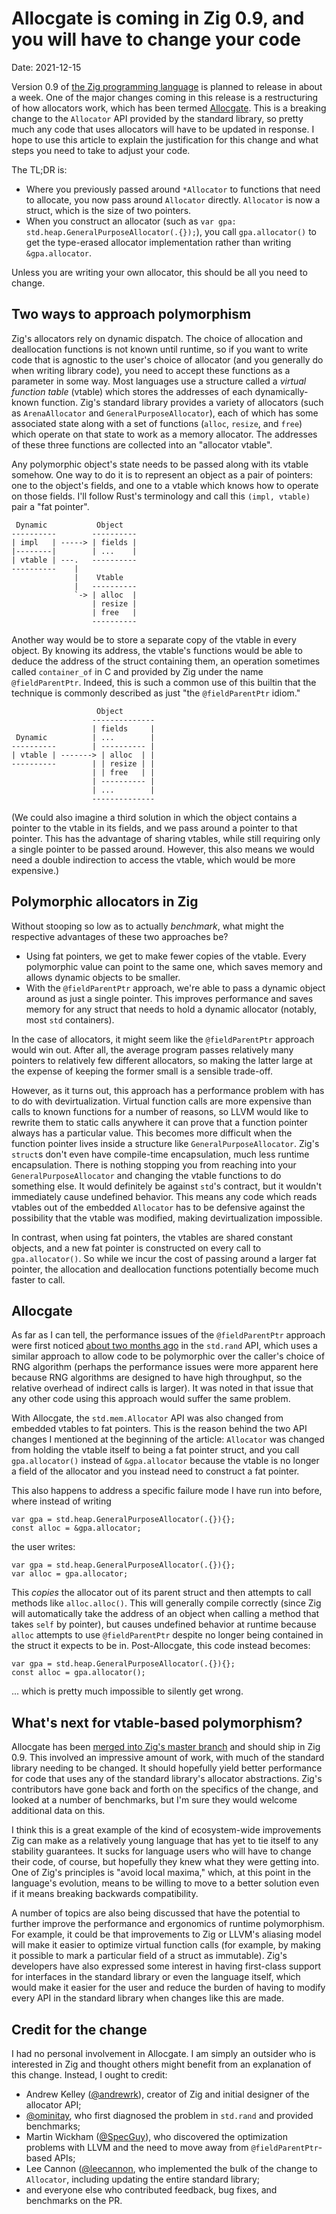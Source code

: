 # Allocgate is coming in Zig 0.9, and you will have to change your code

<time datetime="2021-12-15">Date: 2021-12-15</time>

Version 0.9 of [the Zig programming language](https://ziglang.org) is planned to release in about a
week. One of the major changes coming in this release is a restructuring of how allocators work,
which has been termed [Allocgate](https://github.com/ziglang/zig/issues/10052). This is a breaking
change to the `Allocator` API provided by the standard library, so pretty much any code that uses
allocators will have to be updated in response. I hope to use this article to explain the
justification for this change and what steps you need to take to adjust your code.

The TL;DR is:
- Where you previously passed around `*Allocator` to functions that need to
  allocate, you now pass around `Allocator` directly. `Allocator` is now a
  struct, which is the size of two pointers.
- When you construct an allocator (such as
  `var gpa: std.heap.GeneralPurposeAllocator(.{});`), you call
  `gpa.allocator()` to get the type-erased allocator implementation
  rather than writing `&gpa.allocator`.

Unless you are writing your own allocator, this should be all you need to change.

## Two ways to approach polymorphism

Zig's allocators rely on dynamic dispatch. The choice of allocation and deallocation functions is
not known until runtime, so if you want to write code that is agnostic to the user's choice of
allocator (and you generally do when writing library code), you need to accept these functions as a
parameter in some way. Most languages use a structure called a *virtual function table* (vtable)
which stores the addresses of each dynamically-known function. Zig's standard library provides a
variety of allocators (such as `ArenaAllocator` and `GeneralPurposeAllocator`), each of which has
some associated state along with a set of functions (`alloc`, `resize`, and `free`) which operate on
that state to work as a memory allocator. The addresses of these three functions are collected into
an "allocator vtable".

Any polymorphic object's state needs to be passed along with its vtable somehow. One way to do it is
to represent an object as a pair of pointers: one to the object's fields, and one to a vtable which
knows how to operate on those fields. I'll follow Rust's terminology and call this `(impl, vtable)`
pair a "fat pointer".

```
 Dynamic           Object
----------        ----------
| impl   | -----> | fields |
|--------|        | ...    |
| vtable | ---.   ----------
----------    |
              |    Vtable
              |   ----------
              `-> | alloc  |
                  | resize |
                  | free   |
                  ----------
```

Another way would be to store a separate copy of the vtable in every object. By knowing its address,
the vtable's functions would be able to deduce the address of the struct containing them, an
operation sometimes called `container_of` in C and provided by Zig under the name `@fieldParentPtr`.
Indeed, this is such a common use of this builtin that the technique is commonly described as just
"the `@fieldParentPtr` idiom."

```
                   Object
                  --------------
                  | fields     |
 Dynamic          | ...        |
----------        | ---------- |
| vtable | -------> | alloc  | |
----------        | | resize | |
                  | | free   | |
                  | ---------- |
                  | ...        |
                  --------------
```

(We could also imagine a third solution in which the object contains a pointer to the vtable in its
fields, and we pass around a pointer to that pointer. This has the advantage of sharing vtables,
while still requiring only a single pointer to be passed around. However, this also means we would
need a double indirection to access the vtable, which would be more expensive.)

## Polymorphic allocators in Zig

Without stooping so low as to actually *benchmark*, what might the respective advantages of these
two approaches be?

- Using fat pointers, we get to make fewer copies of the vtable. Every polymorphic value can point
  to the same one, which saves memory and allows dynamic objects to be smaller.
- With the `@fieldParentPtr` approach, we're able to pass a dynamic object around as just a single
  pointer. This improves performance and saves memory for any struct that needs to hold a dynamic
  allocator (notably, most `std` containers).

In the case of allocators, it might seem like the `@fieldParentPtr` approach would win out. After
all, the average program passes relatively many pointers to relatively few different allocators, so
making the latter large at the expense of keeping the former small is a sensible trade-off.

However, as it turns out, this approach has a performance problem with has to do with
devirtualization. Virtual function calls are more expensive than calls to known functions for a
number of reasons, so LLVM would like to rewrite them to static calls anywhere it can prove that a
function pointer always has a particular value. This becomes more difficult when the function
pointer lives inside a structure like `GeneralPurposeAllocator`. Zig's `struct`s don't even have
compile-time encapsulation, much less runtime encapsulation. There is nothing stopping you from
reaching into your `GeneralPurposeAllocator` and changing the vtable functions to do something else.
It would definitely be against `std`'s contract, but it wouldn't immediately cause undefined
behavior. This means any code which reads vtables out of the embedded `Allocator` has to be
defensive against the possibility that the vtable was modified, making devirtualization impossible.

In contrast, when using fat pointers, the vtables are shared constant objects, and a new fat pointer
is constructed on every call to `gpa.allocator()`. So while we incur the cost of passing around a
larger fat pointer, the allocation and deallocation functions potentially become much faster to
call.

## Allocgate

As far as I can tell, the performance issues of the `@fieldParentPtr` approach were first noticed
[about two months ago](https://github.com/ziglang/zig/issues/10037) in the `std.rand` API, which
uses a similar approach to allow code to be polymorphic over the caller's choice of RNG algorithm
(perhaps the performance issues were more apparent here because RNG algorithms are designed to have
high throughput, so the relative overhead of indirect calls is larger). It was noted in that issue
that any other code using this approach would suffer the same problem.

With Allocgate, the `std.mem.Allocator` API was also changed from embedded vtables to fat pointers.
This is the reason behind the two API changes I mentioned at the beginning of the article:
`Allocator` was changed from holding the vtable itself to being a fat pointer struct, and you call
`gpa.allocator()` instead of `&gpa.allocator` because the vtable is no longer a field of the
allocator and you instead need to construct a fat pointer.

This also happens to address a specific failure mode I have run into before, where instead of writing

```
var gpa = std.heap.GeneralPurposeAllocator(.{}){};
const alloc = &gpa.allocator;
```

the user writes:

```
var gpa = std.heap.GeneralPurposeAllocator(.{}){};
var alloc = gpa.allocator;
```

This *copies* the allocator out of its parent struct and then attempts to call methods like
`alloc.alloc()`. This will generally compile correctly (since Zig will automatically take the
address of an object when calling a method that takes `self` by pointer), but causes undefined
behavior at runtime because `alloc` attempts to use `@fieldParentPtr` despite no longer being
contained in the struct it expects to be in. Post-Allocgate, this code instead becomes:

```
var gpa = std.heap.GeneralPurposeAllocator(.{}){};
const alloc = gpa.allocator();
```

... which is pretty much impossible to silently get wrong.

## What's next for vtable-based polymorphism?

Allocgate has been [merged into Zig's master branch](https://github.com/ziglang/zig/pull/10055) and
should ship in Zig 0.9. This involved an impressive amount of work, with much of the standard
library needing to be changed. It should hopefully yield better performance for code that uses any
of the standard library's allocator abstractions. Zig's contributors have gone back and forth on the
specifics of the change, and looked at a number of benchmarks, but I'm sure they would welcome
additional data on this.

I think this is a great example of the kind of ecosystem-wide improvements Zig can make as a
relatively young language that has yet to tie itself to any stability guarantees. It sucks for
language users who will have to change their code, of course, but hopefully they knew what they were
getting into. One of Zig's principles is "avoid local maxima," which, at this point in the
language's evolution, means to be willing to move to a better solution even if it means breaking
backwards compatibility.

A number of topics are also being discussed that have the potential to further improve the
performance and ergonomics of runtime polymorphism. For example, it could be that improvements to
Zig or LLVM's aliasing model will make it easier to optimize virtual function calls (for example, by
making it possible to mark a particular field of a struct as immutable). Zig's developers have also
expressed some interest in having first-class support for interfaces in the standard library or even
the language itself, which would make it easier for the user and reduce the burden of having to
modify every API in the standard library when changes like this are made.

## Credit for the change

I had no personal involvement in Allocgate. I am simply an outsider who is interested in Zig and
thought others might benefit from an explanation of this change. Instead, I ought to credit:

- Andrew Kelley ([@andrewrk](https://github.com/andrewrk)), creator of Zig and initial designer of
  the allocator API;
- [@ominitay](https://github.com/ominitay), who first diagnosed the problem in `std.rand` and
  provided benchmarks;
- Martin Wickham ([@SpecGuy](https://github.com/SpexGuy)), who discovered the optimization problems
  with LLVM and the need to move away from `@fieldParentPtr`-based APIs;
- Lee Cannon ([@leecannon](https://github.com/leecannon), who implemented the bulk of the change to
  `Allocator`, including updating the entire standard library;
- and everyone else who contributed feedback, bug fixes, and benchmarks on the PR.
